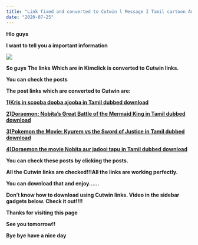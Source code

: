 ```yaml
---
title: "Link fixed and converted to Cutwin l Message I Tamil cartoon Anime"
date: "2020-07-25"
---
```


**Hlo guys** 

**I want to tell you a important information**

[![](https://1.bp.blogspot.com/-mKOTGIT5SmM/Xxv8nN7k6GI/AAAAAAAAAb4/b9L9gVZN_KIw4-9_oPoX0-ETAawCjwNigCLcBGAsYHQ/s0/home02_alerts.jpg)](https://1.bp.blogspot.com/-mKOTGIT5SmM/Xxv8nN7k6GI/AAAAAAAAAb4/b9L9gVZN_KIw4-9_oPoX0-ETAawCjwNigCLcBGAsYHQ/s320/home02_alerts.jpg)

**So guys The links Which are in Kimclick is converted to Cutwin links.**

**You can check the posts** 

**The post links which are converted to Cutwin are:**

**[1)Kris in scooba dooba ajooba in Tamil dubbed download](https://tamilcartoonanime07.blogspot.com/2020/07/kris-in-scooba-dooba-ajooba-tamil.html?m=1)**

**[2)Doraemon: Nobita’s Great Battle of the Mermaid King in Tamil dubbed download](https://tamilcartoonanime07.blogspot.com/2020/07/doraemon-nobitas-great-battle-of.html?m=1)**

**[3)Pokemon the Movie: Kyurem vs the Sword of Justice in Tamil dubbed download](https://tamilcartoonanime07.blogspot.com/2020/07/pokemon-kyurem-ka-muqabala-in-tamil.html?m=1)**

**[4)Doraemon the movie Nobita aur jadooi tapu in Tamil dubbed download](https://tamilcartoonanime07.blogspot.com/2020/07/doraemon-movie-nobita-aur-jadooi-tapu.html?m=1)**

**You can check these posts by clicking the posts.**

**All the Cutwin links are checked!!!All the links are working perfectly.**

**You can download that and enjoy……**

**Don’t know how to download using Cutwin links. Video in the sidebar gadgets below. Check it out!!!!**

**Thanks for visiting this page**

**See you tomorrow!!**

**Bye bye have a nice day**
